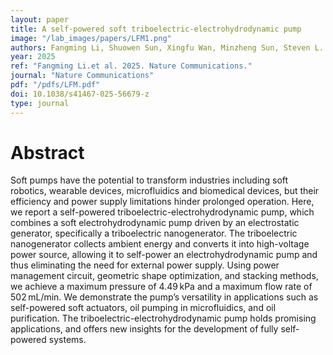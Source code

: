```yaml
---
layout: paper
title: A self-powered soft triboelectric-electrohydrodynamic pump
image: "/lab_images/papers/LFM1.png"
authors: Fangming Li, Shuowen Sun, Xingfu Wan, Minzheng Sun, Steven L. Zhang & Minyi Xu
year: 2025
ref: "Fangming Li.et al. 2025. Nature Communications."
journal: "Nature Communications"
pdf: "/pdfs/LFM.pdf"
doi: 10.1038/s41467-025-56679-z
type: journal
---
```


# Abstract


Soft pumps have the potential to transform industries including soft robotics, wearable devices, microfluidics and biomedical devices, but their efficiency and power supply limitations hinder prolonged operation. Here, we report a self-powered triboelectric-electrohydrodynamic pump, which combines a soft electrohydrodynamic pump driven by an electrostatic generator, specifically a triboelectric nanogenerator. The triboelectric nanogenerator collects ambient energy and converts it into high-voltage power source, allowing it to self-power an electrohydrodynamic pump and thus eliminating the need for external power supply. Using power management circuit, geometric shape optimization, and stacking methods, we achieve a maximum pressure of 4.49 kPa and a maximum flow rate of 502 mL/min. We demonstrate the pump’s versatility in applications such as self-powered soft actuators, oil pumping in microfluidics, and oil purification. The triboelectric-electrohydrodynamic pump holds promising applications, and offers new insights for the development of fully self-powered systems.


